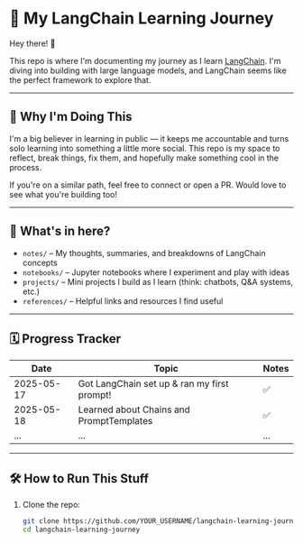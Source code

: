 # 🌱 My LangChain Learning Journey

Hey there! 👋

This repo is where I'm documenting my journey as I learn 
[LangChain](https://learn.deeplearning.ai/courses/langchain/lesson/xf7wh/models,-prompts-and-parsers). 
I'm diving into building with large language models, 
and LangChain seems like the perfect framework to explore that.

---

## 💬 Why I'm Doing This

I'm a big believer in learning in public — it keeps me accountable and turns solo learning 
into something a little more social. This repo is my space to reflect, break things, fix 
them, and hopefully make something cool in the process.

If you're on a similar path, feel free to connect or open a PR. Would love to see what you're 
building too!

---

## 📘 What's in here?

- `notes/` – My thoughts, summaries, and breakdowns of LangChain concepts
- `notebooks/` – Jupyter notebooks where I experiment and play with ideas
- `projects/` – Mini projects I build as I learn (think: chatbots, Q&A systems, etc.)
- `references/` – Helpful links and resources I find useful

---

## 🗓️ Progress Tracker

| Date       | Topic              | Notes |
|------------|--------------------|-------|
| 2025-05-17 | Got LangChain set up & ran my first prompt! | ✅ |
| 2025-05-18 | Learned about Chains and PromptTemplates | ✅ |
| ...        | ...                | ...   |

---

## 🛠️ How to Run This Stuff

1. Clone the repo:
   ```bash
   git clone https://github.com/YOUR_USERNAME/langchain-learning-journey.git
   cd langchain-learning-journey

